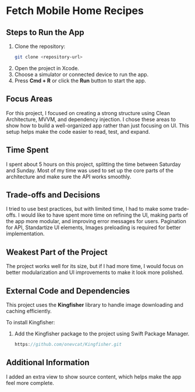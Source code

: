 
# Fetch Mobile Home Recipes

## Steps to Run the App
1. Clone the repository:
   ```bash
   git clone <repository-url>
   ```
2. Open the project in Xcode.
3. Choose a simulator or connected device to run the app.
4. Press **Cmd + R** or click the **Run** button to start the app.

## Focus Areas
For this project, I focused on creating a strong structure using Clean Architecture, MVVM, and dependency injection. I chose these areas to show how to build a well-organized app rather than just focusing on UI. This setup helps make the code easier to read, test, and expand.

## Time Spent
I spent about 5 hours on this project, splitting the time between Saturday and Sunday. Most of my time was used to set up the core parts of the architecture and make sure the API works smoothly.

## Trade-offs and Decisions
I tried to use best practices, but with limited time, I had to make some trade-offs. I would like to have spent more time on refining the UI, making parts of the app more modular, and improving error messages for users. Pagination for API, Standartize UI elements, Images preloading is required for better implementation. 

## Weakest Part of the Project
The project works well for its size, but if I had more time, I would focus on better modularization and UI improvements to make it look more polished.

## External Code and Dependencies
This project uses the **Kingfisher** library to handle image downloading and caching efficiently.

To install Kingfisher:
1. Add the Kingfisher package to the project using Swift Package Manager.
   ```swift
   https://github.com/onevcat/Kingfisher.git
   ```

## Additional Information
I added an extra view to show source content, which helps make the app feel more complete.

